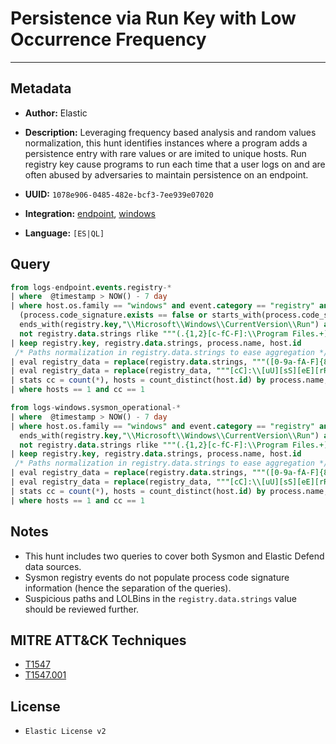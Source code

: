 # Persistence via Run Key with Low Occurrence Frequency

---

## Metadata

- **Author:** Elastic
- **Description:** Leveraging frequency based analysis and random values normalization, this hunt identifies instances where a program adds a persistence entry with rare values or are imited to unique hosts. Run registry key cause programs to run each time that a user logs on and are often abused by adversaries to maintain persistence on an endpoint.

- **UUID:** `1078e906-0485-482e-bcf3-7ee939e07020`
- **Integration:** [endpoint](https://docs.elastic.co/integrations/endpoint), [windows](https://docs.elastic.co/integrations/windows)
- **Language:** `[ES|QL]`

## Query

```sql
from logs-endpoint.events.registry-*
| where  @timestamp > NOW() - 7 day
| where host.os.family == "windows" and event.category == "registry" and event.action == "modification" and
  (process.code_signature.exists == false or starts_with(process.code_signature.subject_name, "Microsoft")) and
  ends_with(registry.key,"\\Microsoft\\Windows\\CurrentVersion\\Run") and
  not registry.data.strings rlike """(.{1,2}[c-fC-F]:\\Program Files.+)|([c-fC-F]:\\Program Files.+)|(.{1,2}[c-fC-F]:\\WINDOWS\\System32\\DriverStore\\FileRepository\\.+)"""
| keep registry.key, registry.data.strings, process.name, host.id
 /* Paths normalization in registry.data.strings to ease aggregation */
| eval registry_data = replace(registry.data.strings, """([0-9a-fA-F]{8}-[0-9a-fA-F]{4}-[0-9a-fA-F]{4}-[0-9a-fA-F]{4}-[0-9a-fA-F]{12}|ns[a-z][A-Z0-9]{3,4}\.tmp|DX[A-Z0-9]{3,4}\.tmp|7z[A-Z0-9]{3,5}\.tmp|[0-9\.\-\_]{3,})""", "")
| eval registry_data = replace(registry_data, """[cC]:\\[uU][sS][eE][rR][sS]\\[a-zA-Z0-9ñ\.\-\_\$~ ]+\\""", "C:\\\\users\\\\user\\\\")
| stats cc = count(*), hosts = count_distinct(host.id) by process.name, registry_data
| where hosts == 1 and cc == 1
```

```sql
from logs-windows.sysmon_operational-*
| where  @timestamp > NOW() - 7 day
| where host.os.family == "windows" and event.category == "registry" and event.action == "RegistryEvent (Value Set)" and
  ends_with(registry.key,"\\Microsoft\\Windows\\CurrentVersion\\Run") and
  not registry.data.strings rlike """(.{1,2}[c-fC-F]:\\Program Files.+)|([c-fC-F]:\\Program Files.+)|(.{1,2}[c-fC-F]:\\WINDOWS\\System32\\DriverStore\\FileRepository\\.+)"""
| keep registry.key, registry.data.strings, process.name, host.id
 /* Paths normalization in registry.data.strings to ease aggregation */
| eval registry_data = replace(registry.data.strings, """([0-9a-fA-F]{8}-[0-9a-fA-F]{4}-[0-9a-fA-F]{4}-[0-9a-fA-F]{4}-[0-9a-fA-F]{12}|ns[a-z][A-Z0-9]{3,4}\.tmp|DX[A-Z0-9]{3,4}\.tmp|7z[A-Z0-9]{3,5}\.tmp|[0-9\.\-\_]{3,})""", "")
| eval registry_data = replace(registry_data, """[cC]:\\[uU][sS][eE][rR][sS]\\[a-zA-Z0-9ñ\.\-\_\$~ ]+\\""", "C:\\\\users\\\\user\\\\")
| stats cc = count(*), hosts = count_distinct(host.id) by process.name, registry_data
| where hosts == 1 and cc == 1
```

## Notes

- This hunt includes two queries to cover both Sysmon and Elastic Defend data sources.
- Sysmon registry events do not populate process code signature information (hence the separation of the queries).
- Suspicious paths and LOLBins in the `registry.data.strings` value should be reviewed further.
## MITRE ATT&CK Techniques

- [T1547](https://attack.mitre.org/techniques/T1547)
- [T1547.001](https://attack.mitre.org/techniques/T1547/001)

## License

- `Elastic License v2`
